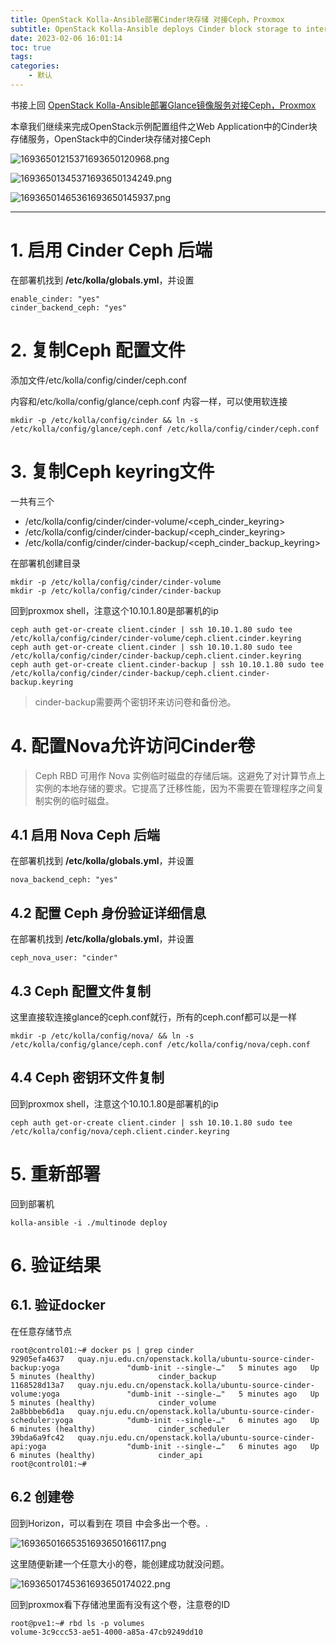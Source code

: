 ```yaml
---
title: OpenStack Kolla-Ansible部署Cinder块存储 对接Ceph，Proxmox
subtitle: OpenStack Kolla-Ansible deploys Cinder block storage to interface with Ceph and Proxmox
date: 2023-02-06 16:01:14
toc: true
tags: 
categories: 
    - 默认
---
```


 书接上回 [OpenStack Kolla-Ansible部署Glance镜像服务对接Ceph，Proxmox](https://blog.csdn.net/qq_35485875/article/details/128899909)

本章我们继续来完成OpenStack示例配置组件之Web Application中的Cinder块存储服务，OpenStack中的Cinder块存储对接Ceph

![16936501215371693650120968.png](https://raw.githubusercontent.com/eric-gitta-moore/eric-gitta-moore.github.io/main/static/images/16936501215371693650120968.png)

![16936501345371693650134249.png](https://raw.githubusercontent.com/eric-gitta-moore/eric-gitta-moore.github.io/main/static/images/16936501345371693650134249.png)

![16936501465361693650145937.png](https://raw.githubusercontent.com/eric-gitta-moore/eric-gitta-moore.github.io/main/static/images/16936501465361693650145937.png)

------

# 1. 启用 Cinder Ceph 后端

在部署机找到 **/etc/kolla/globals.yml**，并设置

```
enable_cinder: "yes"
cinder_backend_ceph: "yes"
```



# 2. 复制Ceph 配置文件

添加文件/etc/kolla/config/cinder/ceph.conf

内容和/etc/kolla/config/glance/ceph.conf 内容一样，可以使用软连接

```
mkdir -p /etc/kolla/config/cinder && ln -s /etc/kolla/config/glance/ceph.conf /etc/kolla/config/cinder/ceph.conf
```



# 3. 复制Ceph keyring文件

一共有三个

- /etc/kolla/config/cinder/cinder-volume/<ceph_cinder_keyring>
- /etc/kolla/config/cinder/cinder-backup/<ceph_cinder_keyring>
- /etc/kolla/config/cinder/cinder-backup/<ceph_cinder_backup_keyring>

在部署机创建目录

```
mkdir -p /etc/kolla/config/cinder/cinder-volume
mkdir -p /etc/kolla/config/cinder/cinder-backup
```



回到proxmox shell，注意这个10.10.1.80是部署机的ip

```
ceph auth get-or-create client.cinder | ssh 10.10.1.80 sudo tee /etc/kolla/config/cinder/cinder-volume/ceph.client.cinder.keyring
ceph auth get-or-create client.cinder | ssh 10.10.1.80 sudo tee /etc/kolla/config/cinder/cinder-backup/ceph.client.cinder.keyring
ceph auth get-or-create client.cinder-backup | ssh 10.10.1.80 sudo tee /etc/kolla/config/cinder/cinder-backup/ceph.client.cinder-backup.keyring
```



> cinder-backup需要两个密钥环来访问卷和备份池。

# 4. 配置Nova允许访问Cinder卷 

> Ceph RBD 可用作 Nova 实例临时磁盘的存储后端。这避免了对计算节点上实例的本地存储的要求。它提高了迁移性能，因为不需要在管理程序之间复制实例的临时磁盘。

## 4.1 启用 Nova Ceph 后端 

在部署机找到 **/etc/kolla/globals.yml**，并设置

```
nova_backend_ceph: "yes"
```



## 4.2 配置 Ceph 身份验证详细信息

在部署机找到 **/etc/kolla/globals.yml**，并设置

```
ceph_nova_user: "cinder"
```



## 4.3 Ceph 配置文件复制

这里直接软连接glance的ceph.conf就行，所有的ceph.conf都可以是一样

```
mkdir -p /etc/kolla/config/nova/ && ln -s /etc/kolla/config/glance/ceph.conf /etc/kolla/config/nova/ceph.conf
```



## 4.4 Ceph 密钥环文件复制

 回到proxmox shell，注意这个10.10.1.80是部署机的ip

```
ceph auth get-or-create client.cinder | ssh 10.10.1.80 sudo tee /etc/kolla/config/nova/ceph.client.cinder.keyring
```



# 5. 重新部署

回到部署机

```
kolla-ansible -i ./multinode deploy
```



# 6. 验证结果

## 6.1. 验证docker

在任意存储节点 

```
root@control01:~# docker ps | grep cinder
92905efa4637   quay.nju.edu.cn/openstack.kolla/ubuntu-source-cinder-backup:yoga               "dumb-init --single-…"   5 minutes ago   Up 5 minutes (healthy)              cinder_backup
1168528d13a7   quay.nju.edu.cn/openstack.kolla/ubuntu-source-cinder-volume:yoga               "dumb-init --single-…"   5 minutes ago   Up 5 minutes (healthy)              cinder_volume
2a8bbbeb6d1a   quay.nju.edu.cn/openstack.kolla/ubuntu-source-cinder-scheduler:yoga            "dumb-init --single-…"   6 minutes ago   Up 6 minutes (healthy)              cinder_scheduler
39bda6a9fc42   quay.nju.edu.cn/openstack.kolla/ubuntu-source-cinder-api:yoga                  "dumb-init --single-…"   6 minutes ago   Up 6 minutes (healthy)              cinder_api
root@control01:~# 
```



## 6.2 创建卷

回到Horizon，可以看到在 项目 中会多出一个卷。.

![16936501665351693650166117.png](https://raw.githubusercontent.com/eric-gitta-moore/eric-gitta-moore.github.io/main/static/images/16936501665351693650166117.png)

这里随便新建一个任意大小的卷，能创建成功就没问题。

![16936501745361693650174022.png](https://raw.githubusercontent.com/eric-gitta-moore/eric-gitta-moore.github.io/main/static/images/16936501745361693650174022.png)

回到proxmox看下存储池里面有没有这个卷，注意卷的ID

```
root@pve1:~# rbd ls -p volumes
volume-3c9ccc53-ae51-4000-a85a-47cb9249dd10
```

